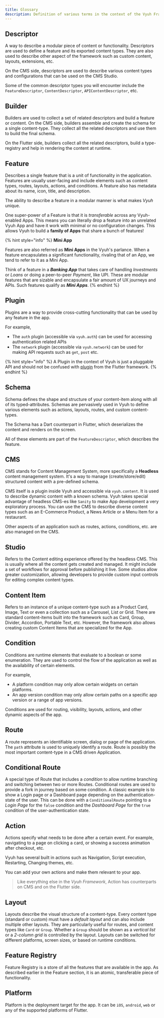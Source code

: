 ```yaml
---
title: Glossary
description: Definition of various terms in the context of the Vyuh Framework
---
```


## Descriptor

A way to describe a modular piece of content or functionality. Descriptors are
used to define a feature and its exported content types. They are also used to
describe other aspect of the framework such as custom content, layouts,
extensions, etc.

On the CMS side, descriptors are used to describe various content types and
configurations that can be used on the CMS Studio.

Some of the common descriptor types you will encounter include the
`FeatureDescriptor`, `ContentDescriptor`, `APIContentDescriptor`, etc.

## Builder

Builders are used to collect a set of related descriptors and build a feature or
content. On the CMS side, builders assemble and create the schema for a single
content-type. They collect all the related descriptors and use them to build the
final schema.

On the Flutter side, builders collect all the related descriptors, build a
type-registry and help in rendering the content at runtime.

## Feature

Describes a single feature that is a unit of functionality in the application.
Features are usually user-facing and include elements such as content types,
routes, layouts, actions, and conditions. A feature also has metadata about its
name, icon, title, and description.

The ability to describe a feature in a modular manner is what makes _Vyuh_
unique.&#x20;

One super-power of a Feature is that it is _transferable_ across any
Vyuh-enabled Apps. This means you can literally drop a feature into an unrelated
Vyuh App and have it work with minimal or no configuration changes. This allows
Vyuh to build a **family of Apps** that share a bunch of features!

{% hint style="info" %} **Mini App**

Features are also referred as **Mini Apps** in the Vyuh's parlance. When a
feature encapsulates a significant functionality, rivaling that of an App, we
tend to refer to it as a Mini App.&#x20;

Think of a feature in a _**Banking App**_ that takes care of handling
_Investments_ or _Loans_ or doing a peer-to-peer _Payment_, like UPI. These are
modular features that are sizable and encapsulate a fair amount of UX journeys
and APIs. Such features qualify as _**Mini Apps**_. {% endhint %}

## Plugin

Plugins are a way to provide cross-cutting functionality that can be used by any
feature in the app.

For example,

- The `auth` plugin (accessible via `vyuh.auth`) can be used for accessing
  authentication related APIs
- The `network` plugin (accessible via `vyuh.network`) can be used for making
  API requests such as `get`, `post` etc.

{% hint style="info" %} A Plugin in the context of Vyuh is just a pluggable API
and should not be confused with
[plugin](https://docs.flutter.dev/packages-and-plugins/using-packages) from the
Flutter framework. {% endhint %}

## Schema

Schema defines the shape and structure of your content-item along with all of
its typed-attributes. Schemas are pervasively used in Vyuh to define various
elements such as actions, layouts, routes, and custom content-types.

The Schema has a Dart counterpart in Flutter, which deserializes the content and
renders on the screen.

All of these elements are part of the `FeatureDescriptor`, which describes the
feature.

## CMS

CMS stands for Content Management System, more specifically a **Headless**
content management system. It's a way to manage (create/store/edit) structured
content with a pre-defined schema.

CMS itself is a plugin inside Vyuh and accessible via `vyuh.content`. It is used
to describe dynamic content with a known schema. Vyuh takes special advantage of
headless CMS-es like `Sanity` to make App development a very exploratory
process. You can use the CMS to describe diverse content types such as an
E-Commerce Product, a News Article or a Menu Item for a restaurant.

Other aspects of an application such as routes, actions, conditions, etc. are
also managed on the CMS.

## Studio

Refers to the Content editing experience offered by the headless CMS. This is
usually where all the content gets created and managed. It might include a set
of workflows for approval before publishing it live. Some studios allow greater
customization, allowing developers to provide custom input controls for editing
complex content types.

## Content Item

Refers to an instance of a unique content-type such as a Product Card, Image,
Text or even a collection such as a Carousel, List or Grid. There are standard
content-items built into the framework such as Card, Group, Divider, Accordion,
Portable Text, etc. However, the framework also allows creating custom Content
Items that are specialized for the App.

## Condition

Conditions are runtime elements that evaluate to a boolean or some enumeration.
They are used to control the flow of the application as well as the availability
of certain elements.

For example,

- A platform condition may only allow certain widgets on certain platforms.
- An app version condition may only allow certain paths on a specific app
  version or a range of app versions.

Conditions are used for routing, visibility, layouts, actions, and other dynamic
aspects of the app.

## Route

A route represents an identifiable screen, dialog or page of the application.
The `path` attribute is used to uniquely identify a route. Route is possibly the
most important content-type in a CMS driven Application.

## Conditional Route

A special type of Route that includes a _condition_ to allow runtime branching
and switching between two or more Routes. Conditional routes are used to provide
a fork in journey based on some condition. A classic example is to show a Login
page or a Dashboard page depending on the authentication-state of the user. This
can be done with a `ConditionalRoute` pointing to a _Login Page_ for the `false`
condition and the _Dashboard Page_ for the `true` condition of the
user-authentication state.

## Action

Actions specify what needs to be done after a certain event. For example,
navigating to a page on clicking a card, or showing a success animation after
checkout, etc.

Vyuh has several built in actions such as Navigation, Script execution,
Restarting, Changing themes, etc.

You can add your own actions and make them relevant to your app.

> Like everything else in the _Vyuh Framework_, Action has counterparts on CMS
> and on the Flutter side.

## Layout

Layouts describe the visual structure of a content-type. Every content type
(standard or custom) must have a _default layout_ and can also include multiple
other layouts. They are particularly useful for routes, and content types like
`Card` or `Group`. Whether a `Group` should be shown as a _vertical list_ or a
_2-column grid_ is controlled by the layout. Layouts can be switched for
different platforms, screen sizes, or based on runtime conditions.

## Feature Registry

Feature Registry is a store of all the features that are available in the app.
As described earlier in the Feature section, it is an atomic, transferable piece
of functionality.

## Platform

Platform is the deployment target for the app. It can be `iOS`, `android`, `web`
or any of the supported platforms of Flutter.
